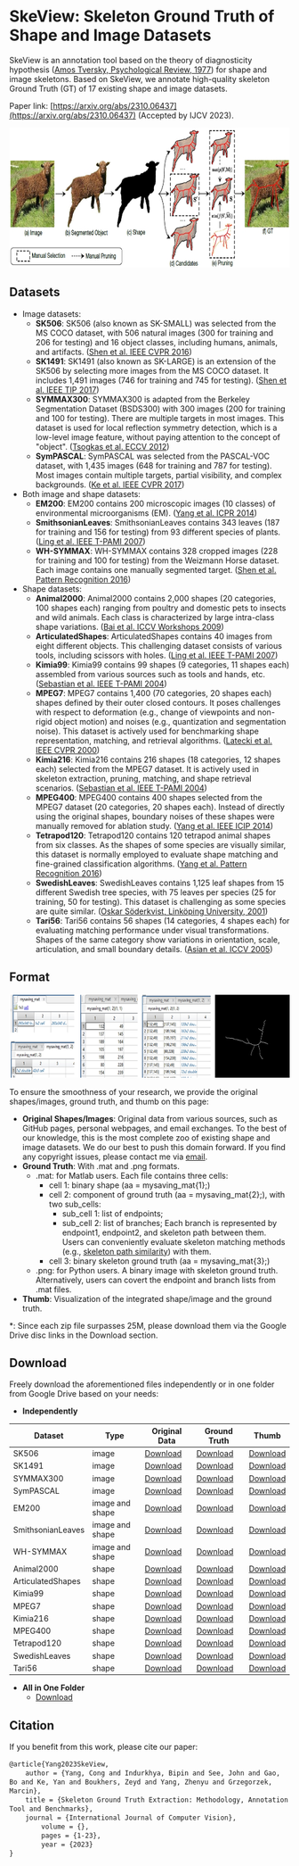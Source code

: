 # SkeView: Skeleton Ground Truth of Shape and Image Datasets

SkeView is an annotation tool based on the theory of diagnosticity hypothesis ([Amos Tversky, Psychological Review, 1977](http://www.ai.mit.edu/projects/dm/Tversky-features.pdf)) for shape and image skeletons. Based on SkeView, we annotate high-quality skeleton Ground Truth (GT) of 17 existing shape and image datasets. 

Paper link: [https://arxiv.org/abs/2310.06437](https://arxiv.org/abs/2310.06437) (Accepted by IJCV 2023).

<img src="skeview.jpg" height="250">

## Datasets

- Image datasets:
  - **SK506**: SK506 (also known as SK-SMALL) was selected from the MS COCO dataset, with 506 natural images (300 for training and 206 for testing) and 16 object classes, including humans, animals, and artifacts. ([Shen et al. IEEE CVPR 2016](https://openaccess.thecvf.com/content_cvpr_2016/papers/Shen_Object_Skeleton_Extraction_CVPR_2016_paper.pdf))
  - **SK1491**: SK1491 (also known as SK-LARGE) is an extension of the SK506 by selecting more images from the MS COCO dataset. It includes 1,491 images (746 for training and 745 for testing). ([Shen et al. IEEE TIP 2017](https://ieeexplore.ieee.org/abstract/document/8000414))
  - **SYMMAX300**: SYMMAX300 is adapted from the Berkeley Segmentation Dataset (BSDS300) with 300 images (200 for training and 100 for testing). There are multiple targets in most images. This dataset is used for local reflection symmetry detection, which is a low-level image feature, without paying attention to the concept of "object". ([Tsogkas et al. ECCV 2012](https://inria.hal.science/hal-00856535/document))
  - **SymPASCAL**: SymPASCAL was selected from the PASCAL-VOC dataset, with 1,435 images (648 for training and 787 for testing). Most images contain multiple targets, partial visibility, and complex backgrounds. ([Ke et al. IEEE CVPR 2017](https://openaccess.thecvf.com/content_cvpr_2017/papers/Ke_SRN_Side-output_Residual_CVPR_2017_paper.pdf))
- Both image and shape datasets:
  - **EM200**: EM200 contains 200 microscopic images (10 classes) of environmental microorganisms (EM). ([Yang et al. ICPR 2014](https://projet.liris.cnrs.fr/imagine/pub/proceedings/ICPR-2014/data/5209d374.pdf))
  - **SmithsonianLeaves**: SmithsonianLeaves contains 343 leaves (187 for training and 156 for testing) from 93 different species of plants. ([Ling et al. IEEE T-PAMI 2007](https://citeseerx.ist.psu.edu/document?repid=rep1&type=pdf&doi=c9bb27a60b6c2555a4c01c4c0b8808f1e3625403))
  - **WH-SYMMAX**: WH-SYMMAX contains 328 cropped images (228 for training and 100 for testing) from the Weizmann Horse dataset. Each image contains one manually segmented target. ([Shen et al. Pattern Recognition 2016](https://www.vlrlab.net/admin/uploads/avatars/Multiple_instance_subspace_learning_via_partial_random_projection_tree_for_local_reflection_symmetry_in_natural_images.pdf))
- Shape datasets:
  - **Animal2000**: Animal2000 contains 2,000 shapes (20 categories, 100 shapes each) ranging from poultry and domestic pets to insects and wild animals. Each class is characterized by large intra-class shape variations. ([Bai et al. ICCV Workshops 2009](http://pages.ucsd.edu/~ztu/publication/iccv09_nordia_ics.pdf))
  - **ArticulatedShapes**: ArticulatedShapes contains 40 images from eight different objects. This challenging dataset consists of various tools, including scissors with holes. ([Ling et al. IEEE T-PAMI 2007](https://citeseerx.ist.psu.edu/document?repid=rep1&type=pdf&doi=c9bb27a60b6c2555a4c01c4c0b8808f1e3625403))
  - **Kimia99**: Kimia99 contains 99 shapes (9 categories, 11 shapes each) assembled from various sources such as tools and hands, etc. ([Sebastian et al. IEEE T-PAMI 2004](https://ieeexplore.ieee.org/abstract/document/1273924))
  - **MPEG7**: MPEG7 contains 1,400 (70 categories, 20 shapes each) shapes defined by their outer closed contours. It poses challenges with respect to deformation (e.g., change of viewpoints and non-rigid object motion) and noises (e.g., quantization and segmentation noise). This dataset is actively used for benchmarking shape representation, matching, and retrieval algorithms. ([Latecki et al. IEEE CVPR 2000](https://ieeexplore.ieee.org/abstract/document/855850))
  - **Kimia216**: Kimia216 contains 216 shapes (18 categories, 12 shapes each) selected from the MPEG7 dataset. It is actively used in skeleton extraction, pruning, matching, and shape retrieval scenarios. ([Sebastian et al. IEEE T-PAMI 2004](https://ieeexplore.ieee.org/abstract/document/1273924))
  - **MPEG400**: MPEG400 contains 400 shapes selected from the MPEG7 dataset (20 categories, 20 shapes each). Instead of directly using the original shapes, boundary noises of these shapes were manually removed for ablation study. ([Yang et al. IEEE ICIP 2014](https://ieeexplore.ieee.org/abstract/document/7025446))
  - **Tetrapod120**: Tetrapod120 contains 120 tetrapod animal shapes from six classes. As the shapes of some species are visually similar, this dataset is normally employed to evaluate shape matching and fine-grained classification algorithms. ([Yang et al. Pattern Recognition 2016](https://www.sciencedirect.com/science/article/abs/pii/S0031320316000431))
  - **SwedishLeaves**: SwedishLeaves contains 1,125 leaf shapes from 15 different Swedish tree species, with 75 leaves per species (25 for training, 50 for testing). This dataset is challenging as some species are quite similar. ([Oskar Söderkvist, Linköping University, 2001](https://www.diva-portal.org/smash/get/diva2:303038/FULLTEXT01.pdf))
  - **Tari56**: Tari56 contains 56 shapes (14 categories, 4 shapes each) for evaluating matching performance under visual transformations. Shapes of the same category show variations in orientation, scale, articulation, and small boundary details. ([Asian et al. ICCV 2005](https://ieeexplore.ieee.org/abstract/document/1544875))


## Format

<img src="matlab.jpg" height="150">

To ensure the smoothness of your research, we provide the original shapes/images, ground truth, and thumb on this page: 
- **Original Shapes/Images**: Original data from various sources, such as GitHub pages, personal webpages, and email exchanges. To the best of our knowledge, this is the most complete zoo of existing shape and image datasets. We do our best to push this domain forward. If you find any copyright issues, please contact me via [email](https://cong-yang.github.io/).
- **Ground Truth**: With .mat and .png formats.
  - .mat: for Matlab users. Each file contains three cells:
    - cell 1: binary shape (aa = mysaving_mat{1};)
    - cell 2: component of ground truth (aa = mysaving_mat{2};), with two sub_cells:
      - sub_cell 1: list of endpoints;
      - sub_cell 2: list of branches; Each branch is represented by endpoint1, endpoint2, and skeleton path between them. Users can conveniently evaluate skeleton matching methods (e.g., [skeleton path similarity](https://ieeexplore.ieee.org/document/4359369)) with them.
    - cell 3: binary skeleton ground truth (aa = mysaving_mat{3};)
  - .png: for Python users. A binary image with skeleton ground truth. Alternatively, users can covert the endpoint and branch lists from .mat files.
- **Thumb**: Visualization of the integrated shape/image and the ground truth.

*: Since each zip file surpasses 25M, please download them via the Google Drive disc links in the Download section.

## Download

Freely download the aforementioned files independently or in one folder from Google Drive based on your needs:

- **Independently**

| Dataset  | Type | Original Data |  Ground Truth  |  Thumb  |
| ------------- | ------------- | ------------- | ------------- | ------------- |
| SK506 | image | [Download](https://drive.google.com/file/d/1YT7e2xejEhQ-rmkDk2TFEzjHrFbK4Yuw/view?usp=sharing) | [Download](https://drive.google.com/file/d/1XDEashqwtZh_0mck48h82A7IwEA-j5rg/view?usp=sharing) | [Download](https://drive.google.com/file/d/1MZKJcRI1Vtyn0Lv_-g-LnWuFFgQyu425/view?usp=sharing) |
| SK1491 | image  | [Download](https://drive.google.com/file/d/1yTlI7b-XC4PHA2NW_sT2OO2ZQrhHRHoe/view?usp=drive_link) | [Download](https://drive.google.com/file/d/1vlGFOy1PzgMuojwXLPLPatHsE5lzzU1r/view?usp=drive_link) | [Download](https://drive.google.com/file/d/1glKWiY8B5almi9N5k0bMm9KRhzlRifYR/view?usp=drive_link) |
| SYMMAX300  | image  | [Download](https://drive.google.com/file/d/1XxgY-7TbiJVaWp9FMhc8f0Vr7R2gG57o/view?usp=drive_link) | [Download](https://drive.google.com/file/d/1ZHhgy8u1xM_nNk1ZWC4q_24RfkKdJbyM/view?usp=drive_link) | [Download](https://drive.google.com/file/d/1tWi7ynb5WPOZMtB8rIJANNrf-f-2tbC_/view?usp=drive_link) |
| SymPASCAL  | image  | [Download](https://drive.google.com/file/d/1yYTkuDNQTI1UMHRb5y6jxnpbOFcRQgkt/view?usp=drive_link) | [Download](https://drive.google.com/file/d/1WoqEcJ8y3iGJPkSOxO_wY4MC2GDV9LSI/view?usp=drive_link) | [Download](https://drive.google.com/file/d/1NHJny7Ft3y04_NAhT6yOFzyC1aEfzwR2/view?usp=drive_link) |
| EM200  | image and shape  | [Download](https://drive.google.com/file/d/1MsXX83xSs_ZrhODErrMXzHpWGVdjW2n4/view?usp=drive_link) | [Download](https://drive.google.com/file/d/1dxDGnokJmA6x1yal_0KrppA2j38OhBUg/view?usp=drive_link) | [Download](https://drive.google.com/file/d/11zV4g7dl0DH_KWgBGwtiQLwZPLrjglE-/view?usp=drive_link) |
| SmithsonianLeaves  | image and shape  | [Download](https://drive.google.com/file/d/12hNjLCWaQh0FmDCwIXUIf4pI3H__ygSm/view?usp=drive_link) | [Download](https://drive.google.com/file/d/1iC0oU-tNAqA8inOGQciJqJSL3Ud7bJ6R/view?usp=drive_link) | [Download](https://drive.google.com/file/d/1QtspopRC04HhNSLsnb_V6KN9xpt1fLZ7/view?usp=drive_link) |
| WH-SYMMAX  | image and shape  | [Download](https://drive.google.com/file/d/1OQzi5goTCVaqQsL30S4sEhYBq3FUIv_Z/view?usp=drive_link) | [Download](https://drive.google.com/file/d/1h4WjROuocIhEdxU1nn2KmS8IcIDjw754/view?usp=drive_link) | [Download](https://drive.google.com/file/d/1sRYLmjPPHCgsgLqVn2U_4ZisKreVyPnV/view?usp=drive_link) |
| Animal2000  | shape | [Download](https://drive.google.com/file/d/1vmksd2CRLihgYa__WH95ouAiu4CFoeNm/view?usp=drive_link) | [Download](https://drive.google.com/file/d/1Fjrfx6pph2oFTqRz5tdScB85yeWy-2l2/view?usp=drive_link) | [Download](https://drive.google.com/file/d/1oxtsKDtdNKUd_5lLGVYYwoY1oOZNc9b9/view?usp=drive_link) |
| ArticulatedShapes  | shape  | [Download](https://drive.google.com/file/d/1wzA4T7-8iDYyXGj1g81HXq_uWN5HwysA/view?usp=drive_link) | [Download](https://drive.google.com/file/d/1d8RuEux48vVtMy-bukBX-IsMftQZOauI/view?usp=sharing) | [Download](https://drive.google.com/file/d/1iI75OA5udE3OPhYUXcQi2J46d_puctcO/view?usp=drive_link) |
| Kimia99  | shape  | [Download](https://drive.google.com/file/d/1mWIrVJ127d-3UTx8fDuSv9IeAVIIpCAG/view?usp=drive_link) | [Download](https://drive.google.com/file/d/14O9Q4bmdaTk-W_8bEDXiXZQGc-7hi7pW/view?usp=drive_link) | [Download](https://drive.google.com/file/d/1FR1f6GFm-letWhJuzYtYTWKjtb1Ivc5X/view?usp=drive_link) |
| MPEG7  | shape  | [Download](https://drive.google.com/file/d/1W4n8gdi0wOx3YPcqlmVd1cEn5pXsIyyJ/view?usp=drive_link) | [Download](https://drive.google.com/file/d/1_drMe5Tba-A9Fr1VtJFGAX0FP2jBQU9R/view?usp=drive_link) | [Download](https://drive.google.com/file/d/1k_4qfSx_j6pXo4B4VGuR9dZM1ZbW4PbP/view?usp=drive_link) |
| Kimia216  | shape  | [Download](https://drive.google.com/file/d/16KyJRlAWJmGe32EN75aoZH7D3XHMXAxb/view?usp=drive_link) | [Download](https://drive.google.com/file/d/1D_wLfITpmRRhy00zXdZWK9-XPdXYRYK9/view?usp=drive_link) | [Download](https://drive.google.com/file/d/1qSv8sOX7kfUXE8rHUHhMp9jq-dvqjYrn/view?usp=drive_link) |
| MPEG400  | shape  | [Download](https://drive.google.com/file/d/1Vf3H7oP1PSIdtxqo0-6lVrmEKnY3p2xV/view?usp=drive_link) | [Download](https://drive.google.com/file/d/1m04__AhdUy0d_uKk5pmOGQb-6GIcT_wD/view?usp=drive_link) | [Download](https://drive.google.com/file/d/1yHh3veW5h8U88nIfWykRiz4ugGB3-apG/view?usp=drive_link) |
| Tetrapod120  | shape  | [Download](https://drive.google.com/file/d/1P-DXfDNHoFZiBEk2wXB91w8tHzuPTT5o/view?usp=drive_link) | [Download](https://drive.google.com/file/d/1vtawOSMS4qT9slYSc19ybHIWnNarybEg/view?usp=drive_link) | [Download](https://drive.google.com/file/d/1Zvtosxz6y_l6vrDgjYH50QAi2yEi1pR4/view?usp=drive_link) |
| SwedishLeaves  | shape  | [Download](https://drive.google.com/file/d/1y9EwKsq_dnNLNkz7gnMCADG2nmh3zqJr/view?usp=drive_link) | [Download](https://drive.google.com/file/d/1V_9CcW_sXtj9N5cAkyhTEk5IPQ-L6g3C/view?usp=drive_link) | [Download](https://drive.google.com/file/d/1eOwKIB0N_MBrc0dFBm0T680uqNZ4wAo2/view?usp=drive_link) |
| Tari56  | shape  | [Download](https://drive.google.com/file/d/13uX2SW19dJJeGzgD2Tg0jvFeqz-hgvHh/view?usp=drive_link) | [Download](https://drive.google.com/file/d/17DKRw8Y-g07WMexCcBpS3WmXgsQylooW/view?usp=drive_link) | [Download](https://drive.google.com/file/d/1de3F4mhJUVMsdaME8nto-mdm8fTtbvHY/view?usp=drive_link) |

- **All in One Folder**
  - [Download](https://drive.google.com/drive/folders/1F1TEZOgShNSGZn2uBtbw0xYen25zsPn9?usp=sharing)
 
## Citation

If you benefit from this work, please cite our paper:

	@article{Yang2023SkeView,
		author = {Yang, Cong and Indurkhya, Bipin and See, John and Gao, Bo and Ke, Yan and Boukhers, Zeyd and Yang, Zhenyu and Grzegorzek, Marcin},
		title = {Skeleton Ground Truth Extraction: Methodology, Annotation Tool and Benchmarks},
		journal = {International Journal of Computer Vision},
            volume = {},
            pages = {1-23},
            year = {2023}
	}
